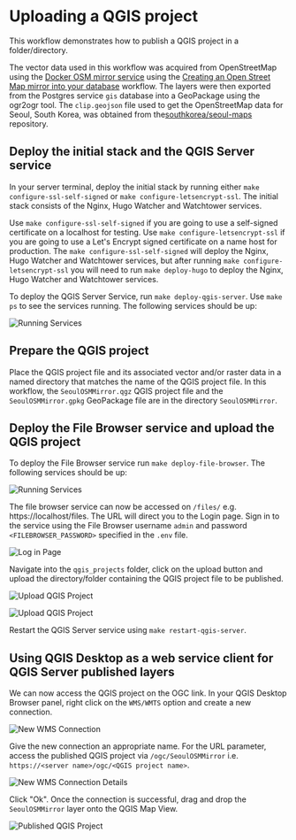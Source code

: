 # Uploading a QGIS project

This workflow demonstrates how to publish a QGIS project in a folder/directory.

The vector data used in this workflow was acquired from OpenStreetMap using the [Docker OSM mirror service](https://kartoza.github.io/osgs/services/docker-osm.html) using the [Creating an Open Street Map mirror into your database](https://kartoza.github.io/osgs/workflows/create-osm-mirror-in-database.html) workflow. The layers were then exported from the Postgres service `gis` database into a GeoPackage using the ogr2ogr tool. The `clip.geojson` file used to get the OpenStreetMap data for Seoul, South Korea, was obtained from the[southkorea/seoul-maps](https://github.com/southkorea/seoul-maps/blob/master/juso/2015/json/seoul_municipalities_geo_simple.json) repository.

## Deploy the initial stack and the QGIS Server service

In your server terminal, deploy the initial stack by running either `make configure-ssl-self-signed` or `make configure-letsencrypt-ssl`. The initial stack consists of the Nginx, Hugo Watcher and Watchtower services.

Use `make configure-ssl-self-signed` if you are going to use a self-signed certificate on a localhost for testing. Use `make configure-letsencrypt-ssl` if you are going to use a Let's Encrypt signed certificate on a name host for production. The `make configure-ssl-self-signed` will deploy the Nginx, Hugo Watcher and Watchtower services, but after running `make configure-letsencrypt-ssl` you will need to run `make deploy-hugo` to deploy the Nginx, Hugo Watcher and Watchtower services.

To deploy the QGIS Server Service, run `make deploy-qgis-server`. Use `make ps` to see the services running. The following services should be up:

![Running Services](../img/upload-qgis-project-6.png)


## Prepare the QGIS project

Place the QGIS project file and its associated vector and/or raster data in a named directory that matches the name of the QGIS project file. In this workflow, the `SeoulOSMMirror.qgz` QGIS project file and the `SeoulOSMMirror.gpkg` GeoPackage file are in the directory `SeoulOSMMirror`.

## Deploy the File Browser service and upload the QGIS project

To deploy the File Browser service run `make deploy-file-browser`. The following services should be up:

![Running Services](../img/upload-qgis-project-7.png)

The file browser service can now be accessed on `/files/` e.g. https://localhost/files. The URL will direct you to the Login page. Sign in to the service using the File Browser username `admin` and password `<FILEBROWSER_PASSWORD>` specified in the `.env` file.

![Log in Page](../img/file-browser-1.png)

Navigate into the `qgis_projects` folder, click on the upload button and upload the directory/folder containing the QGIS project file to be published.

![Upload QGIS Project](../img/upload-qgis-project-1.png)

![Upload QGIS Project](../img/upload-qgis-project-2.png)

Restart the QGIS Server service using `make restart-qgis-server`.

## Using QGIS Desktop as a web service client for QGIS Server published layers

We can now access the QGIS project on the OGC link. In your QGIS Desktop Browser panel, right click on the `WMS/WMTS` option and create a new connection.

![New WMS Connection](../img/upload-qgis-project-3.png)

Give the new connection an appropriate name. For the URL parameter, access the published QGIS project via `/ogc/SeoulOSMMirror` i.e. `https://<server name>/ogc/<QGIS project name>`.

![New WMS Connection Details](../img/upload-qgis-project-4.png)

Click "Ok". Once the connection is successful, drag and drop the `SeoulOSMMirror` layer onto the QGIS Map View.

![Published QGIS Project](../img/upload-qgis-project-5.png)